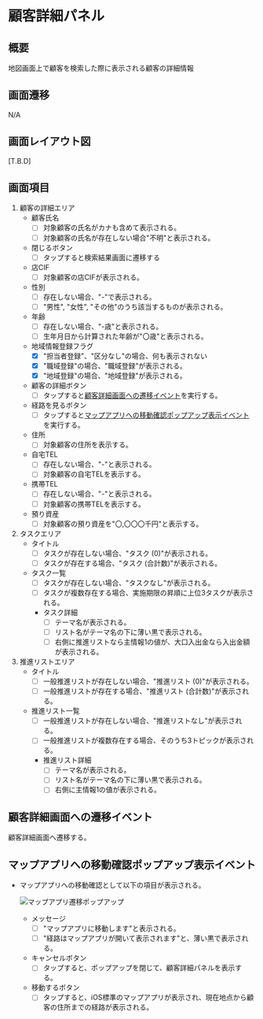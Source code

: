 # 顧客詳細パネル

## 概要

地図画面上で顧客を検索した際に表示される顧客の詳細情報

## 画面遷移

N/A

## 画面レイアウト図

[T.B.D]

## 画面項目

1. 顧客の詳細エリア
    - 顧客氏名
        - [ ] 対象顧客の氏名がカナも含めて表示される。
        - [ ] 対象顧客の氏名が存在しない場合"不明"と表示される。
    - 閉じるボタン
        - [ ] タップすると検索結果画面に遷移する
    - 店CIF
        - [ ] 対象顧客の店CIFが表示される。
    - 性別
        - [ ] 存在しない場合、"-"で表示される。
        - [ ] "男性", "女性", "その他"のうち該当するものが表示される。
    - 年齢
        - [ ] 存在しない場合、"-歳"と表示される。
        - [ ] 生年月日から計算された年齢が"〇歳"と表示される。
    - 地域情報登録フラグ
        - [x] "担当者登録"、"区分なし"の場合、何も表示されない
        - [x] "職域登録"の場合、"職域登録"が表示される。
        - [x] "地域登録"の場合、"地域登録"が表示される。
    - 顧客の詳細ボタン
        - [ ] タップすると[顧客詳細画面への遷移イベント](#顧客詳細画面への遷移イベント)を実行する。
    - 経路を見るボタン
        - [ ] タップすると[マップアプリへの移動確認ポップアップ表示イベント](#マップアプリへの移動確認ポップアップ表示イベント)を実行する。
    - 住所
        - [ ] 対象顧客の住所を表示する。
    - 自宅TEL
        - [ ] 存在しない場合、"-"と表示される。
        - [ ] 対象顧客の自宅TELを表示する。
    - 携帯TEL
        - [ ] 存在しない場合、"-"と表示される。
        - [ ] 対象顧客の携帯TELを表示する。
    - 預り資産
        - [ ] 対象顧客の預り資産を"〇,〇〇〇千円"と表示する。
2. タスクエリア
    - タイトル
        - [ ] タスクが存在しない場合、"タスク (0)"が表示される。
        - [ ] タスクが存在する場合、"タスク (合計数)"が表示される。
    - タスク一覧
        - [ ] タスクが存在しない場合、"タスクなし"が表示される。
        - [ ] タスクが複数存在する場合、実施期限の昇順に上位3タスクが表示される。
        - タスク詳細
            - [ ] テーマ名が表示される。
            - [ ] リスト名がテーマ名の下に薄い黒で表示される。
            - [ ] 右側に推進リストなら主情報1の値が、大口入出金なら入出金額が表示される。
3. 推進リストエリア
    - タイトル  
        - [ ] 一般推進リストが存在しない場合、"推進リスト (0)"が表示される。
        - [ ] 一般推進リストが存在する場合、"推進リスト (合計数)"が表示される。
    - 推進リスト一覧
        - [ ] 一般推進リストが存在しない場合、"推進リストなし"が表示される。
        - [ ] 一般推進リストが複数存在する場合、そのうち3トピックが表示される。
        - 推進リスト詳細
            - [ ] テーマ名が表示される。
            - [ ] リスト名がテーマ名の下に薄い黒で表示される。
            - [ ] 右側に主情報1の値が表示される。

## 顧客詳細画面への遷移イベント

顧客詳細画面へ遷移する。

## マップアプリへの移動確認ポップアップ表示イベント

- マップアプリへの移動確認として以下の項目が表示される。

  ![マップアプリ遷移ポップアップ](./images/...)

  - メッセージ
    - [ ] "マップアプリに移動します"と表示される。
    - [ ] "経路はマップアプリが開いて表示されます"と、薄い黒で表示される。
  - キャンセルボタン  
    - [ ] タップすると、ポップアップを閉じて、顧客詳細パネルを表示する。
  - 移動するボタン
    - [ ] タップすると、iOS標準のマップアプリが表示され、現在地点から顧客の住所までの経路が表示される。
